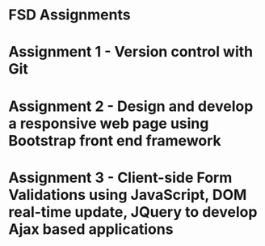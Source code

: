 # FSD Assignments
# Assignment 1 - Version control with Git
# Assignment 2 - Design and develop a responsive web page using Bootstrap front end framework
# Assignment 3 - Client-side Form Validations using JavaScript, DOM real-time update, JQuery to develop Ajax based applications
